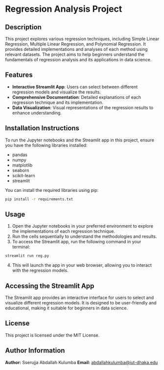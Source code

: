 # Regression Analysis Project

## Description
This project explores various regression techniques, including Simple Linear Regression, Multiple Linear Regression, and Polynomial Regression. It provides detailed implementations and analyses of each method using relevant datasets. The project aims to help beginners understand the fundamentals of regression analysis and its applications in data science.

## Features
- **Interactive Streamlit App**: Users can select between different regression models and visualize the results.
- **Comprehensive Documentation**: Detailed explanations of each regression technique and its implementation.
- **Data Visualization**: Visual representations of the regression results to enhance understanding.

## Installation Instructions
To run the Jupyter notebooks and the Streamlit app in this project, ensure you have the following libraries installed:
- pandas
- numpy
- matplotlib
- seaborn
- scikit-learn
- streamlit

You can install the required libraries using pip:
```bash
pip install -r requirements.txt
```

## Usage
1. Open the Jupyter notebooks in your preferred environment to explore the implementations of each regression technique.
2. Run the cells sequentially to understand the methodologies and results.
3. To access the Streamlit app, run the following command in your terminal:
```bash
streamlit run reg.py
```
4. This will launch the app in your web browser, allowing you to interact with the regression models.

## Accessing the Streamlit App
The Streamlit app provides an interactive interface for users to select and visualize different regression models. It is designed to be user-friendly and educational, making it suitable for beginners in data science.

## License
This project is licensed under the MIT License.

## Author Information
**Author:** Sserujja Abdallah Kulumba
**Email:** abdallahkulumba@iut-dhaka.edu 

